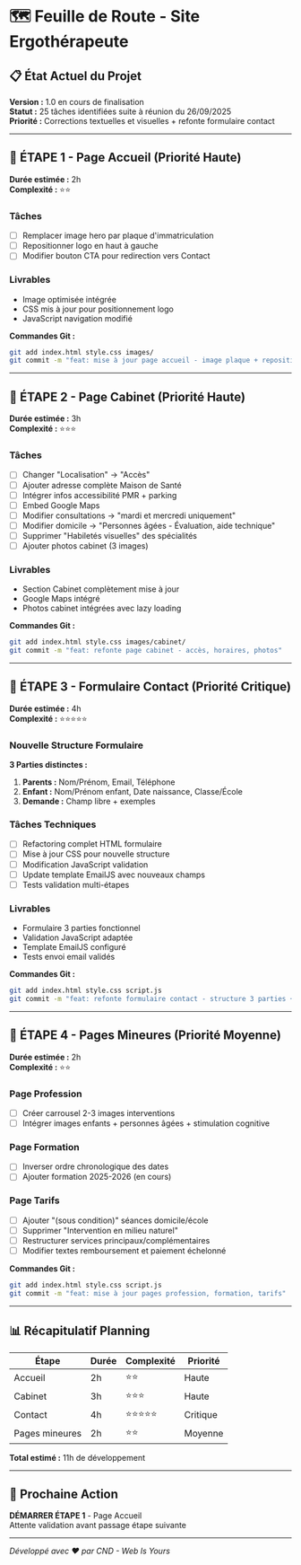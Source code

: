 # 🗺️ Feuille de Route - Site Ergothérapeute

## 📋 État Actuel du Projet
**Version :** 1.0 en cours de finalisation  
**Statut :** 25 tâches identifiées suite à réunion du 26/09/2025  
**Priorité :** Corrections textuelles et visuelles + refonte formulaire contact  

---

## 🎯 ÉTAPE 1 - Page Accueil (Priorité Haute)
**Durée estimée :** 2h  
**Complexité :** ⭐⭐

### Tâches
- [ ] Remplacer image hero par plaque d'immatriculation
- [ ] Repositionner logo en haut à gauche  
- [ ] Modifier bouton CTA pour redirection vers Contact

### Livrables
- Image optimisée intégrée
- CSS mis à jour pour positionnement logo
- JavaScript navigation modifié

**Commandes Git :**
```bash
git add index.html style.css images/
git commit -m "feat: mise à jour page accueil - image plaque + repositionnement logo"
```

---

## 🎯 ÉTAPE 2 - Page Cabinet (Priorité Haute) 
**Durée estimée :** 3h  
**Complexité :** ⭐⭐⭐

### Tâches
- [ ] Changer "Localisation" → "Accès"
- [ ] Ajouter adresse complète Maison de Santé
- [ ] Intégrer infos accessibilité PMR + parking
- [ ] Embed Google Maps
- [ ] Modifier consultations → "mardi et mercredi uniquement"
- [ ] Modifier domicile → "Personnes âgées - Évaluation, aide technique"
- [ ] Supprimer "Habiletés visuelles" des spécialités
- [ ] Ajouter photos cabinet (3 images)

### Livrables
- Section Cabinet complètement mise à jour
- Google Maps intégré
- Photos cabinet intégrées avec lazy loading

**Commandes Git :**
```bash
git add index.html style.css images/cabinet/
git commit -m "feat: refonte page cabinet - accès, horaires, photos"
```

---

## 🎯 ÉTAPE 3 - Formulaire Contact (Priorité Critique)
**Durée estimée :** 4h  
**Complexité :** ⭐⭐⭐⭐⭐

### Nouvelle Structure Formulaire
**3 Parties distinctes :**
1. **Parents :** Nom/Prénom, Email, Téléphone
2. **Enfant :** Nom/Prénom enfant, Date naissance, Classe/École
3. **Demande :** Champ libre + exemples

### Tâches Techniques  
- [ ] Refactoring complet HTML formulaire
- [ ] Mise à jour CSS pour nouvelle structure
- [ ] Modification JavaScript validation
- [ ] Update template EmailJS avec nouveaux champs
- [ ] Tests validation multi-étapes

### Livrables
- Formulaire 3 parties fonctionnel
- Validation JavaScript adaptée
- Template EmailJS configuré
- Tests envoi email validés

**Commandes Git :**
```bash
git add index.html style.css script.js
git commit -m "feat: refonte formulaire contact - structure 3 parties + validation"
```

---

## 🎯 ÉTAPE 4 - Pages Mineures (Priorité Moyenne)
**Durée estimée :** 2h  
**Complexité :** ⭐⭐

### Page Profession
- [ ] Créer carrousel 2-3 images interventions
- [ ] Intégrer images enfants + personnes âgées + stimulation cognitive

### Page Formation  
- [ ] Inverser ordre chronologique des dates
- [ ] Ajouter formation 2025-2026 (en cours)

### Page Tarifs
- [ ] Ajouter "(sous condition)" séances domicile/école
- [ ] Supprimer "Intervention en milieu naturel"
- [ ] Restructurer services principaux/complémentaires
- [ ] Modifier textes remboursement et paiement échelonné

**Commandes Git :**
```bash
git add index.html style.css script.js
git commit -m "feat: mise à jour pages profession, formation, tarifs"
```

---

## 📊 Récapitulatif Planning

| Étape | Durée | Complexité | Priorité |
|-------|-------|------------|----------|
| Accueil | 2h | ⭐⭐ | Haute |
| Cabinet | 3h | ⭐⭐⭐ | Haute |
| Contact | 4h | ⭐⭐⭐⭐⭐ | Critique |
| Pages mineures | 2h | ⭐⭐ | Moyenne |

**Total estimé :** 11h de développement

---

## 🚀 Prochaine Action
**DÉMARRER ÉTAPE 1** - Page Accueil  
Attente validation avant passage étape suivante

---
*Développé avec ❤️ par CND - Web Is Yours*
